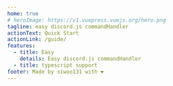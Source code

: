 ```yaml
---
home: true
# heroImage: https://v1.vuepress.vuejs.org/hero.png
tagline: easy discord.js commandHandler
actionText: Quick Start
actionLink: /guide/
features:
  - title: Easy
    details: Easy discord.js commandHandler
  - title: typescript support
footer: Made by siwoo131 with ❤️
---
```


